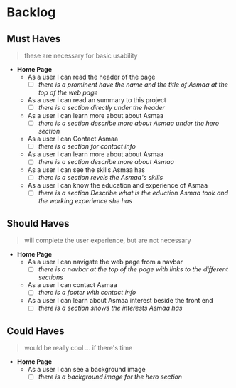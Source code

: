 # Backlog

## Must Haves

> these are necessary for basic usability

- **Home Page**
  - As a user I can read the header of the page
    - [ ] _there is a prominent have the name and the title of Asmaa at the top
          of the web page_
  - As a user I can read an summary to this project
    - [ ] _there is a section directly under the header_
  - As a user I can learn more about about Asmaa
    - [ ] _there is a section describe more about Asmaa under the hero section_
  - As a user I can Contact Asmaa
    - [ ] _there is a section for contact info_
  - As a user I can learn more about about Asmaa
    - [ ] _there is a section describe more about Asmaa_
  - As a user I can see the skills Asmaa has
    - [ ] _there is a section revels the Asmaa's skills_
  - As a user I can know the education and experience of Asmaa
    - [ ] _there is a section Describe what is the eduction Asmaa took and the
          working experience she has_

## Should Haves

> will complete the user experience, but are not necessary

- **Home Page**
  - As a user I can navigate the web page from a navbar
    - [ ] _there is a navbar at the top of the page with links to the different
          sections_
  - As a user I can contact Asmaa
    - [ ] _there is a footer with contact info_
  - As a user I can learn about Asmaa interest beside the front end
    - [ ] _there is a section shows the interests Asmaa has_

## Could Haves

> would be really cool ... if there's time

- **Home Page**
  - As a user I can see a background image
    - [ ] _there is a background image for the hero section_
